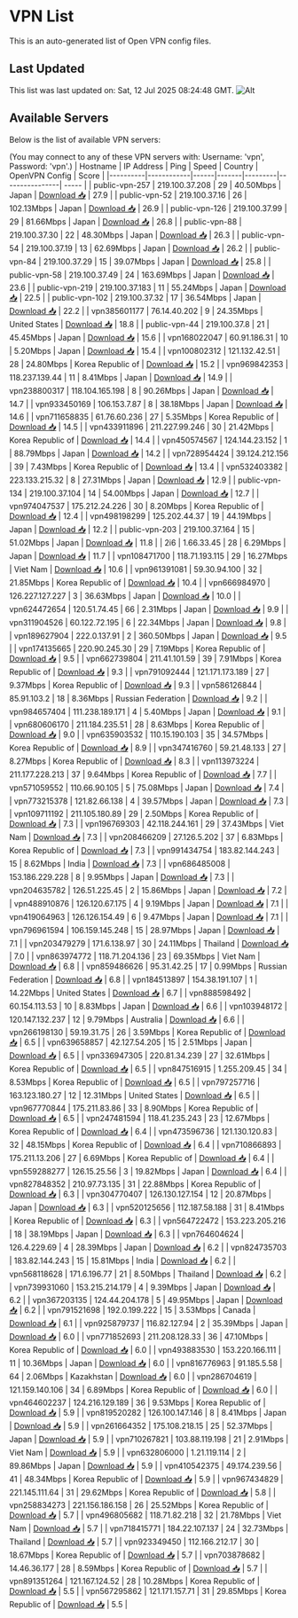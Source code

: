 # VPN List

This is an auto-generated list of Open VPN config files.

## Last Updated

This list was last updated on: Sat, 12 Jul 2025 08:24:48 GMT.
![Alt](https://repobeats.axiom.co/api/embed/186b98318ef1479477931607c1ad7d823f12451f.svg "Repobeats analytics image")

## Available Servers

Below is the list of available VPN servers:

(You may connect to any of these VPN servers with: Username: 'vpn', Password: 'vpn'.)
| Hostname | IP Address | Ping | Speed | Country | OpenVPN Config | Score |
|----------|------------|------|-------|---------|----------------| ----- |
| public-vpn-257 | 219.100.37.208 | 29 | 40.50Mbps | Japan | [Download 📥](./configs/server_0_JP.ovpn) | 27.9 |
| public-vpn-52 | 219.100.37.16 | 26 | 102.13Mbps | Japan | [Download 📥](./configs/server_1_JP.ovpn) | 26.9 |
| public-vpn-126 | 219.100.37.99 | 29 | 81.66Mbps | Japan | [Download 📥](./configs/server_2_JP.ovpn) | 26.8 |
| public-vpn-88 | 219.100.37.30 | 22 | 48.30Mbps | Japan | [Download 📥](./configs/server_3_JP.ovpn) | 26.3 |
| public-vpn-54 | 219.100.37.19 | 13 | 62.69Mbps | Japan | [Download 📥](./configs/server_4_JP.ovpn) | 26.2 |
| public-vpn-84 | 219.100.37.29 | 15 | 39.07Mbps | Japan | [Download 📥](./configs/server_5_JP.ovpn) | 25.8 |
| public-vpn-58 | 219.100.37.49 | 24 | 163.69Mbps | Japan | [Download 📥](./configs/server_6_JP.ovpn) | 23.6 |
| public-vpn-219 | 219.100.37.183 | 11 | 55.24Mbps | Japan | [Download 📥](./configs/server_7_JP.ovpn) | 22.5 |
| public-vpn-102 | 219.100.37.32 | 17 | 36.54Mbps | Japan | [Download 📥](./configs/server_8_JP.ovpn) | 22.2 |
| vpn385601177 | 76.14.40.202 | 9 | 24.35Mbps | United States | [Download 📥](./configs/server_9_US.ovpn) | 18.8 |
| public-vpn-44 | 219.100.37.8 | 21 | 45.45Mbps | Japan | [Download 📥](./configs/server_10_JP.ovpn) | 15.6 |
| vpn168022047 | 60.91.186.31 | 10 | 5.20Mbps | Japan | [Download 📥](./configs/server_11_JP.ovpn) | 15.4 |
| vpn100802312 | 121.132.42.51 | 28 | 24.80Mbps | Korea Republic of | [Download 📥](./configs/server_12_KR.ovpn) | 15.2 |
| vpn969842353 | 118.237.139.44 | 11 | 8.41Mbps | Japan | [Download 📥](./configs/server_13_JP.ovpn) | 14.9 |
| vpn238800317 | 118.104.165.198 | 8 | 90.26Mbps | Japan | [Download 📥](./configs/server_14_JP.ovpn) | 14.7 |
| vpn933450169 | 106.153.7.87 | 8 | 38.18Mbps | Japan | [Download 📥](./configs/server_15_JP.ovpn) | 14.6 |
| vpn711658835 | 61.76.60.236 | 27 | 5.35Mbps | Korea Republic of | [Download 📥](./configs/server_16_KR.ovpn) | 14.5 |
| vpn433911896 | 211.227.99.246 | 30 | 21.42Mbps | Korea Republic of | [Download 📥](./configs/server_17_KR.ovpn) | 14.4 |
| vpn450574567 | 124.144.23.152 | 1 | 88.79Mbps | Japan | [Download 📥](./configs/server_18_JP.ovpn) | 14.2 |
| vpn728954424 | 39.124.212.156 | 39 | 7.43Mbps | Korea Republic of | [Download 📥](./configs/server_19_KR.ovpn) | 13.4 |
| vpn532403382 | 223.133.215.32 | 8 | 27.31Mbps | Japan | [Download 📥](./configs/server_20_JP.ovpn) | 12.9 |
| public-vpn-134 | 219.100.37.104 | 14 | 54.00Mbps | Japan | [Download 📥](./configs/server_21_JP.ovpn) | 12.7 |
| vpn974047537 | 175.212.24.226 | 30 | 8.20Mbps | Korea Republic of | [Download 📥](./configs/server_22_KR.ovpn) | 12.4 |
| vpn498198299 | 125.202.44.37 | 19 | 44.19Mbps | Japan | [Download 📥](./configs/server_23_JP.ovpn) | 12.2 |
| public-vpn-203 | 219.100.37.164 | 15 | 51.02Mbps | Japan | [Download 📥](./configs/server_24_JP.ovpn) | 11.8 |
| 2i6 | 1.66.33.45 | 28 | 6.29Mbps | Japan | [Download 📥](./configs/server_25_JP.ovpn) | 11.7 |
| vpn108471700 | 118.71.193.115 | 29 | 16.27Mbps | Viet Nam | [Download 📥](./configs/server_26_VN.ovpn) | 10.6 |
| vpn961391081 | 59.30.94.100 | 32 | 21.85Mbps | Korea Republic of | [Download 📥](./configs/server_27_KR.ovpn) | 10.4 |
| vpn666984970 | 126.227.127.227 | 3 | 36.63Mbps | Japan | [Download 📥](./configs/server_28_JP.ovpn) | 10.0 |
| vpn624472654 | 120.51.74.45 | 66 | 2.31Mbps | Japan | [Download 📥](./configs/server_29_JP.ovpn) | 9.9 |
| vpn311904526 | 60.122.72.195 | 6 | 22.34Mbps | Japan | [Download 📥](./configs/server_30_JP.ovpn) | 9.8 |
| vpn189627904 | 222.0.137.91 | 2 | 360.50Mbps | Japan | [Download 📥](./configs/server_31_JP.ovpn) | 9.5 |
| vpn174135665 | 220.90.245.30 | 29 | 7.19Mbps | Korea Republic of | [Download 📥](./configs/server_32_KR.ovpn) | 9.5 |
| vpn662739804 | 211.41.101.59 | 39 | 7.91Mbps | Korea Republic of | [Download 📥](./configs/server_33_KR.ovpn) | 9.3 |
| vpn791092444 | 121.171.173.189 | 27 | 9.37Mbps | Korea Republic of | [Download 📥](./configs/server_34_KR.ovpn) | 9.3 |
| vpn586126844 | 85.91.103.2 | 18 | 8.36Mbps | Russian Federation | [Download 📥](./configs/server_35_RU.ovpn) | 9.2 |
| vpn984657404 | 111.238.189.171 | 4 | 5.40Mbps | Japan | [Download 📥](./configs/server_36_JP.ovpn) | 9.1 |
| vpn680606170 | 211.184.235.51 | 28 | 8.63Mbps | Korea Republic of | [Download 📥](./configs/server_37_KR.ovpn) | 9.0 |
| vpn635903532 | 110.15.190.103 | 35 | 34.57Mbps | Korea Republic of | [Download 📥](./configs/server_38_KR.ovpn) | 8.9 |
| vpn347416760 | 59.21.48.133 | 27 | 8.27Mbps | Korea Republic of | [Download 📥](./configs/server_39_KR.ovpn) | 8.3 |
| vpn113973224 | 211.177.228.213 | 37 | 9.64Mbps | Korea Republic of | [Download 📥](./configs/server_40_KR.ovpn) | 7.7 |
| vpn571059552 | 110.66.90.105 | 5 | 75.08Mbps | Japan | [Download 📥](./configs/server_41_JP.ovpn) | 7.4 |
| vpn773215378 | 121.82.66.138 | 4 | 39.57Mbps | Japan | [Download 📥](./configs/server_42_JP.ovpn) | 7.3 |
| vpn109711192 | 211.105.180.89 | 29 | 2.50Mbps | Korea Republic of | [Download 📥](./configs/server_43_KR.ovpn) | 7.3 |
| vpn196769303 | 42.118.244.161 | 29 | 37.43Mbps | Viet Nam | [Download 📥](./configs/server_44_VN.ovpn) | 7.3 |
| vpn208466209 | 27.126.5.202 | 37 | 6.83Mbps | Korea Republic of | [Download 📥](./configs/server_45_KR.ovpn) | 7.3 |
| vpn991434754 | 183.82.144.243 | 15 | 8.62Mbps | India | [Download 📥](./configs/server_46_IN.ovpn) | 7.3 |
| vpn686485008 | 153.186.229.228 | 8 | 9.95Mbps | Japan | [Download 📥](./configs/server_47_JP.ovpn) | 7.3 |
| vpn204635782 | 126.51.225.45 | 2 | 15.86Mbps | Japan | [Download 📥](./configs/server_48_JP.ovpn) | 7.2 |
| vpn488910876 | 126.120.67.175 | 4 | 9.19Mbps | Japan | [Download 📥](./configs/server_49_JP.ovpn) | 7.1 |
| vpn419064963 | 126.126.154.49 | 6 | 9.47Mbps | Japan | [Download 📥](./configs/server_50_JP.ovpn) | 7.1 |
| vpn796961594 | 106.159.145.248 | 15 | 28.97Mbps | Japan | [Download 📥](./configs/server_51_JP.ovpn) | 7.1 |
| vpn203479279 | 171.6.138.97 | 30 | 24.11Mbps | Thailand | [Download 📥](./configs/server_52_TH.ovpn) | 7.0 |
| vpn863974772 | 118.71.204.136 | 23 | 69.35Mbps | Viet Nam | [Download 📥](./configs/server_53_VN.ovpn) | 6.8 |
| vpn859486626 | 95.31.42.25 | 17 | 0.99Mbps | Russian Federation | [Download 📥](./configs/server_54_RU.ovpn) | 6.8 |
| vpn184513897 | 154.38.191.107 | 1 | 14.22Mbps | United States | [Download 📥](./configs/server_55_US.ovpn) | 6.7 |
| vpn888598492 | 60.154.113.53 | 10 | 8.83Mbps | Japan | [Download 📥](./configs/server_56_JP.ovpn) | 6.6 |
| vpn103948172 | 120.147.132.237 | 12 | 9.79Mbps | Australia | [Download 📥](./configs/server_57_AU.ovpn) | 6.6 |
| vpn266198130 | 59.19.31.75 | 26 | 3.59Mbps | Korea Republic of | [Download 📥](./configs/server_58_KR.ovpn) | 6.5 |
| vpn639658857 | 42.127.54.205 | 15 | 2.51Mbps | Japan | [Download 📥](./configs/server_59_JP.ovpn) | 6.5 |
| vpn336947305 | 220.81.34.239 | 27 | 32.61Mbps | Korea Republic of | [Download 📥](./configs/server_60_KR.ovpn) | 6.5 |
| vpn847516915 | 1.255.209.45 | 34 | 8.53Mbps | Korea Republic of | [Download 📥](./configs/server_61_KR.ovpn) | 6.5 |
| vpn797257716 | 163.123.180.27 | 12 | 12.31Mbps | United States | [Download 📥](./configs/server_62_US.ovpn) | 6.5 |
| vpn967770844 | 175.211.83.86 | 33 | 8.90Mbps | Korea Republic of | [Download 📥](./configs/server_63_KR.ovpn) | 6.5 |
| vpn247481594 | 118.41.235.243 | 23 | 12.67Mbps | Korea Republic of | [Download 📥](./configs/server_64_KR.ovpn) | 6.4 |
| vpn473596736 | 121.130.120.83 | 32 | 48.15Mbps | Korea Republic of | [Download 📥](./configs/server_65_KR.ovpn) | 6.4 |
| vpn710866893 | 175.211.13.206 | 27 | 6.69Mbps | Korea Republic of | [Download 📥](./configs/server_66_KR.ovpn) | 6.4 |
| vpn559288277 | 126.15.25.56 | 3 | 19.82Mbps | Japan | [Download 📥](./configs/server_67_JP.ovpn) | 6.4 |
| vpn827848352 | 210.97.73.135 | 31 | 22.88Mbps | Korea Republic of | [Download 📥](./configs/server_68_KR.ovpn) | 6.3 |
| vpn304770407 | 126.130.127.154 | 12 | 20.87Mbps | Japan | [Download 📥](./configs/server_69_JP.ovpn) | 6.3 |
| vpn520125656 | 112.187.58.188 | 31 | 8.41Mbps | Korea Republic of | [Download 📥](./configs/server_70_KR.ovpn) | 6.3 |
| vpn564722472 | 153.223.205.216 | 18 | 38.19Mbps | Japan | [Download 📥](./configs/server_71_JP.ovpn) | 6.3 |
| vpn764604624 | 126.4.229.69 | 4 | 28.39Mbps | Japan | [Download 📥](./configs/server_72_JP.ovpn) | 6.2 |
| vpn824735703 | 183.82.144.243 | 15 | 15.81Mbps | India | [Download 📥](./configs/server_73_IN.ovpn) | 6.2 |
| vpn568118628 | 171.6.196.77 | 21 | 8.50Mbps | Thailand | [Download 📥](./configs/server_74_TH.ovpn) | 6.2 |
| vpn739931060 | 153.215.214.179 | 4 | 9.39Mbps | Japan | [Download 📥](./configs/server_75_JP.ovpn) | 6.2 |
| vpn367203135 | 124.44.204.178 | 5 | 49.95Mbps | Japan | [Download 📥](./configs/server_76_JP.ovpn) | 6.2 |
| vpn791521698 | 192.0.199.222 | 15 | 3.53Mbps | Canada | [Download 📥](./configs/server_77_CA.ovpn) | 6.1 |
| vpn925879737 | 116.82.127.94 | 2 | 35.39Mbps | Japan | [Download 📥](./configs/server_78_JP.ovpn) | 6.0 |
| vpn771852693 | 211.208.128.33 | 36 | 47.10Mbps | Korea Republic of | [Download 📥](./configs/server_79_KR.ovpn) | 6.0 |
| vpn493883530 | 153.220.166.111 | 11 | 10.36Mbps | Japan | [Download 📥](./configs/server_80_JP.ovpn) | 6.0 |
| vpn816776963 | 91.185.5.58 | 64 | 2.06Mbps | Kazakhstan | [Download 📥](./configs/server_81_KZ.ovpn) | 6.0 |
| vpn286704619 | 121.159.140.106 | 34 | 6.89Mbps | Korea Republic of | [Download 📥](./configs/server_82_KR.ovpn) | 6.0 |
| vpn464602237 | 124.216.129.189 | 36 | 9.53Mbps | Korea Republic of | [Download 📥](./configs/server_83_KR.ovpn) | 5.9 |
| vpn819520282 | 126.100.147.146 | 8 | 8.41Mbps | Japan | [Download 📥](./configs/server_84_JP.ovpn) | 5.9 |
| vpn261664352 | 175.108.218.15 | 25 | 52.37Mbps | Japan | [Download 📥](./configs/server_85_JP.ovpn) | 5.9 |
| vpn710267821 | 103.88.119.198 | 21 | 2.91Mbps | Viet Nam | [Download 📥](./configs/server_86_VN.ovpn) | 5.9 |
| vpn632806000 | 1.21.119.114 | 2 | 89.86Mbps | Japan | [Download 📥](./configs/server_87_JP.ovpn) | 5.9 |
| vpn410542375 | 49.174.239.56 | 41 | 48.34Mbps | Korea Republic of | [Download 📥](./configs/server_88_KR.ovpn) | 5.9 |
| vpn967434829 | 221.145.111.64 | 31 | 29.62Mbps | Korea Republic of | [Download 📥](./configs/server_89_KR.ovpn) | 5.8 |
| vpn258834273 | 221.156.186.158 | 26 | 25.52Mbps | Korea Republic of | [Download 📥](./configs/server_90_KR.ovpn) | 5.7 |
| vpn496805682 | 118.71.82.218 | 32 | 21.78Mbps | Viet Nam | [Download 📥](./configs/server_91_VN.ovpn) | 5.7 |
| vpn718415771 | 184.22.107.137 | 24 | 32.73Mbps | Thailand | [Download 📥](./configs/server_92_TH.ovpn) | 5.7 |
| vpn923349450 | 112.166.212.17 | 30 | 18.67Mbps | Korea Republic of | [Download 📥](./configs/server_93_KR.ovpn) | 5.7 |
| vpn703878682 | 14.46.36.177 | 28 | 8.59Mbps | Korea Republic of | [Download 📥](./configs/server_94_KR.ovpn) | 5.7 |
| vpn891351264 | 121.167.124.52 | 28 | 10.28Mbps | Korea Republic of | [Download 📥](./configs/server_95_KR.ovpn) | 5.5 |
| vpn567295862 | 121.171.157.71 | 31 | 29.85Mbps | Korea Republic of | [Download 📥](./configs/server_96_KR.ovpn) | 5.5 |
